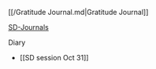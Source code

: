 [[/Gratitude Journal.md|Gratitude Journal]]

[SD-Journals](SD-Journals)

Diary 
- [[SD session Oct 31]]

